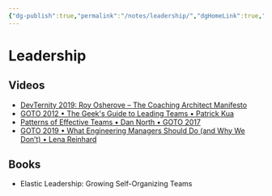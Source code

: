 ```yaml
---
{"dg-publish":true,"permalink":"/notes/leadership/","dgHomeLink":true,"dgPassFrontmatter":false}
---
```


# Leadership

## Videos

- [DevTernity 2019: Roy Osherove – The Coaching Architect Manifesto](https://www.youtube.com/watch?v=XgAJyC5keU0)
- [GOTO 2012 • The Geek's Guide to Leading Teams • Patrick Kua](https://www.youtube.com/watch?v=N9UPW-2wL5U)
- [Patterns of Effective Teams • Dan North • GOTO 2017](https://www.youtube.com/watch?v=lvs7VEsQzKY)
- [GOTO 2019 • What Engineering Managers Should Do (and Why We Don’t) • Lena Reinhard](https://www.youtube.com/watch?v=Q_bJVokYLRI)

## Books

- Elastic Leadership: Growing Self-Organizing Teams

